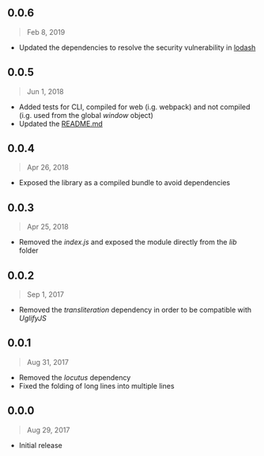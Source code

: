 ## 0.0.6
> Feb 8, 2019

- Updated the dependencies to resolve the security vulnerability in
[lodash](https://nvd.nist.gov/vuln/detail/CVE-2018-16487)

## 0.0.5
> Jun 1, 2018

- Added tests for CLI, compiled for web (i.g. webpack) and not compiled (i.g.
used from the global _window_ object)
- Updated the [README.md](README.md)

## 0.0.4
> Apr 26, 2018

- Exposed the library as a compiled bundle to avoid dependencies

## 0.0.3
> Apr 25, 2018

- Removed the _index.js_ and exposed the module directly from the _lib_ folder

## 0.0.2
> Sep 1, 2017

- Removed the _transliteration_ dependency in order to be compatible with
_UglifyJS_

## 0.0.1
> Aug 31, 2017

- Removed the _locutus_ dependency
- Fixed the folding of long lines into multiple lines

## 0.0.0
> Aug 29, 2017

- Initial release
